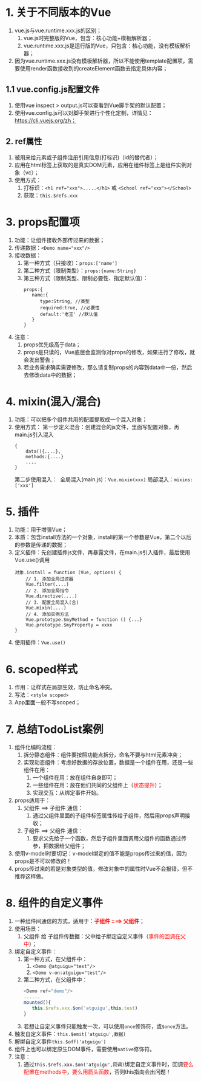 # 1. 关于不同版本的Vue
1. vue.js与vue.runtime.xxx.js的区别；
   1. vue.js时完整版的Vue，包含：核心功能+模板解析器；
   2. vue.runtime.xxx.js是运行版的Vue，只包含：核心功能，没有模板解析器；
2. 因为vue.runtime.xxx.js没有模板解析器，所以不能使用template配置项，需要使用render函数接收到的createElement函数去指定具体内容；
## 1.1 vue.config.js配置文件
   1. 使用vue inspect > output.js可以查看到Vue脚手架的默认配置；
   2. 使用vue.config.js可以对脚手架进行个性化定制，详情见：https://cli.vuejs.org/zh；
## 2. ref属性
   1. 被用来给元素或子组件注册引用信息(打标识)（id的替代者）；
   2. 应用在html标签上获取的是真实DOM元素，应用在组件标签上是组件实例对象（vc）；
   3. 使用方式：
      1. 打标识：```<h1 ref="xxx">.....</h1>``` 或 ```<School ref="xxx"></School>```
      2. 获取：```this.$refs.xxx```
# 3. props配置项
1. 功能：让组件接收外部传过来的数据；
2. 传递数据：```<Demo name="xxx"/>```
3. 接收数据：
   1. 第一种方式（只接收）：```props:['name'] ```
   2. 第二种方式（限制类型）：```props:{name:String}```
   3. 第三种方式（限制类型、限制必要性、指定默认值）：
      ```
      props:{
         name:{
            type:String, //类型
            required:true, //必要性
            default:'老王' //默认值
         }
      }
      ```
4. 注意：
   1. props优先级高于data；
   2. props是只读的，Vue底层会监测你对props的修改，如果进行了修改，就会发出警告；
   3. 若业务需求确实需要修改，那么请复制props的内容到data中一份，然后去修改data中的数据；
# 4. mixin(混入/混合)
1. 功能：可以把多个组件共用的配置提取成一个混入对象；
2. 使用方式：
    第一步定义混合：创建混合的js文件，里面写配置对象，再main.js引入混入
    ```
    {
        data(){....},
        methods:{....}
        ....
    }
    ```
    第二步使用混入：
    ​	全局混入(main.js)：```Vue.mixin(xxx)```
    ​	局部混入：```mixins:['xxx']	```
# 5. 插件
1. 功能：用于增强Vue；
2. 本质：包含install方法的一个对象，install的第一个参数是Vue，第二个以后的参数是传递的数据；
3. 定义插件：先创建插件js文件，再暴露文件，在main.js引入插件，最后使用Vue.use()调用
    ```
    对象.install = function (Vue, options) {
        // 1. 添加全局过滤器
        Vue.filter(....)
        // 2. 添加全局指令
        Vue.directive(....)
        // 3. 配置全局混入(合)
        Vue.mixin(....)
        // 4. 添加实例方法
        Vue.prototype.$myMethod = function () {...}
        Vue.prototype.$myProperty = xxxx
    }
    ```
4. 使用插件：```Vue.use()```
# 6. scoped样式
1. 作用：让样式在局部生效，防止命名冲突。
2. 写法：```<style scoped>```
3. App里面一般不写scoped；
# 7. 总结TodoList案例
1. 组件化编码流程：
   1. 拆分静态组件：组件要按照功能点拆分，命名不要与html元素冲突；
   2. 实现动态组件：考虑好数据的存放位置，数据是一个组件在用，还是一些组件在用：
      1. 一个组件在用：放在组件自身即可；
      2. 一些组件在用：放在他们共同的父组件上（<span style="color:red">状态提升</span>）；
      3. 实现交互：从绑定事件开始。
2. props适用于：
   1. 父组件 ==> 子组件 通信：
      1. 通过父组件里面的子组件标签属性传给子组件，然后用props声明接收；
   2. 子组件 ==> 父组件 通信：
      1. 要求父先给子一个函数，然后子组件里面调用父组件的函数通过传参，把数据给父组件；
3. 使用v-model时要切记：v-model绑定的值不能是props传过来的值，因为props是不可以修改的！
4. props传过来的若是对象类型的值，修改对象中的属性时Vue不会报错，但不推荐这样做。
# 8. 组件的自定义事件
1. 一种组件间通信的方式，适用于：<strong style="color:red">子组件 ===> 父组件</strong>；
2. 使用场景：
   1. 父组件 给 子组件传数据：父中给子绑定自定义事件（<span style="color:red">事件的回调在父中</span>）；
3. 绑定自定义事件：
    1. 第一种方式，在父组件中：
       1. ```<Demo @atguigu="test"/>``` 
       2.  ```<Demo v-on:atguigu="test"/>```
    2. 第二种方式，在父组件中：
        ```js
        <Demo ref="demo"/>
        ......
        mounted(){
           this.$refs.xxx.$on('atguigu',this.test)
        }
        ```
    3. 若想让自定义事件只能触发一次，可以使用```once```修饰符，或```$once```方法。
4. 触发自定义事件：```this.$emit('atguigu',数据)```		
5. 解绑自定义事件```this.$off('atguigu')```
6. 组件上也可以绑定原生DOM事件，需要使用```native```修饰符。
7. 注意：
   1. 通过```this.$refs.xxx.$on('atguigu',回调)```绑定自定义事件时，回调<span style="color:red">要么配置在methods中</span>，<span style="color:red">要么用箭头函数</span>，否则this指向会出问题！